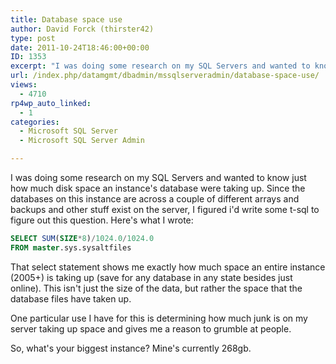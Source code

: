 ```yaml
---
title: Database space use
author: David Forck (thirster42)
type: post
date: 2011-10-24T18:46:00+00:00
ID: 1353
excerpt: "I was doing some research on my SQL Servers and wanted to know just how much disk space an instance's database were taking up.  Since the databases on this instance are across a couple of different arrays and backups and other stuff exist on the server,&hellip;"
url: /index.php/datamgmt/dbadmin/mssqlserveradmin/database-space-use/
views:
  - 4710
rp4wp_auto_linked:
  - 1
categories:
  - Microsoft SQL Server
  - Microsoft SQL Server Admin

---
```

I was doing some research on my SQL Servers and wanted to know just how much disk space an instance's database were taking up. Since the databases on this instance are across a couple of different arrays and backups and other stuff exist on the server, I figured i'd write some t-sql to figure out this question. Here's what I wrote:

```sql
SELECT SUM(SIZE*8)/1024.0/1024.0 
FROM master.sys.sysaltfiles
```
That select statement shows me exactly how much space an entire instance (2005+) is taking up (save for any database in any state besides just online). This isn't just the size of the data, but rather the space that the database files have taken up.

One particular use I have for this is determining how much junk is on my server taking up space and gives me a reason to grumble at people.

So, what's your biggest instance? Mine's currently 268gb.